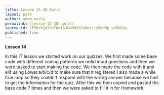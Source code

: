 ```yaml
---
title: Lesson 14 30 April
layout: post
author: adam.overy
permalink: /lesson-14-30-april/
source-id: 1P3NrhZaYFoTNofSJOddO3iGoMzjrLs5ddMp_vrBXOig
published: true
---
```

**Lesson 14**

In this IT lesson we started work on our quizzes. We first made some base code with different coding patterns we redid input questions and then we were tasked to start making the code. We then made the code with if and elif using Lower.a/b/c/d to make sure that it registered I also made a while true loop so they couldn't respond with the wrong answer because we had to get the information for the quiz, After this we then copied and pasted the base code 7 times and then we were asked to fill it in for Homework.

 

